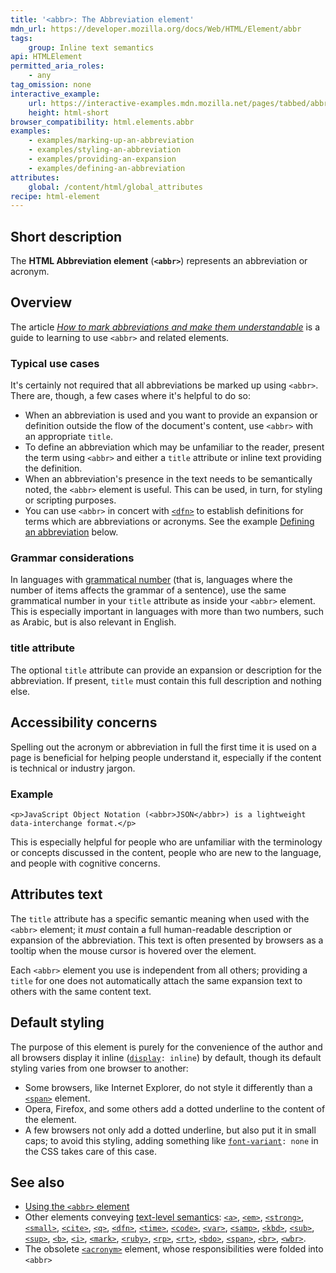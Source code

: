 ```yaml
---
title: '<abbr>: The Abbreviation element'
mdn_url: https://developer.mozilla.org/docs/Web/HTML/Element/abbr
tags:
    group: Inline text semantics
api: HTMLElement
permitted_aria_roles:
    - any
tag_omission: none
interactive_example:
    url: https://interactive-examples.mdn.mozilla.net/pages/tabbed/abbr.html
    height: html-short
browser_compatibility: html.elements.abbr
examples:
    - examples/marking-up-an-abbreviation
    - examples/styling-an-abbreviation
    - examples/providing-an-expansion
    - examples/defining-an-abbreviation
attributes:
    global: /content/html/global_attributes
recipe: html-element
---
```


## Short description

The **HTML Abbreviation element** (**`<abbr>`**) represents an
abbreviation or acronym.

## Overview

The article *[How to mark abbreviations and make them
understandable](/en-US/Learn/HTML/Howto/Mark_abbreviations_and_make_them_understandable)*
is a guide to learning to use `<abbr>` and related elements.

### Typical use cases

It's certainly not required that all abbreviations be marked up using
`<abbr>`. There are, though, a few cases where it's helpful to do so:

- When an abbreviation is used and you want to provide an expansion or
  definition outside the flow of the document's content, use `<abbr>`
  with an appropriate `title`.
- To define an abbreviation which may be unfamiliar to the reader,
  present the term using `<abbr>` and either a `title` attribute or
  inline text providing the definition.
- When an abbreviation's presence in the text needs to be
  semantically noted, the `<abbr>` element is useful. This can be
  used, in turn, for styling or scripting purposes.
- You can use `<abbr>` in concert with
  [`<dfn>`](/en-US/docs/Web/HTML/Element/dfn)
  to establish definitions for terms which are abbreviations or
  acronyms. See the example [Defining an abbreviation](#Defining_an_abbreviation) below.

### Grammar considerations

In languages with [grammatical
number](https://en.wikipedia.org/wiki/grammatical%20number "grammatical number")
(that is, languages where the number of items affects the grammar of a
sentence), use the same grammatical number in your `title` attribute as
inside your `<abbr>` element. This is especially important in languages
with more than two numbers, such as Arabic, but is also relevant in
English.

### title attribute

The optional `title` attribute can provide an
expansion or description for the abbreviation. If present,
`title` must contain this full description and nothing else.

## Accessibility concerns

Spelling out the acronym or abbreviation in full the first time it is
used on a page is beneficial for helping people understand it,
especially if the content is technical or industry jargon.

### Example

``` {.brush: .html}
<p>JavaScript Object Notation (<abbr>JSON</abbr>) is a lightweight data-interchange format.</p>
```

This is especially helpful for people who are unfamiliar with the
terminology or concepts discussed in the content, people who are new to
the language, and people with cognitive concerns.

## Attributes text

The `title`
attribute has a specific semantic meaning when used with the `<abbr>`
element; it *must* contain a full human-readable description or
expansion of the abbreviation. This text is often presented by browsers
as a tooltip when the mouse cursor is hovered over the element.

Each `<abbr>` element you use is independent from all others; providing
a `title` for one does not automatically attach the same expansion text
to others with the same content text.

## Default styling

The purpose of this element is purely for the convenience of the author
and all browsers display it inline
([`display`](/en-US/docs/Web/CSS/display)`: inline`)
by default, though its default styling varies from one browser to
another:

- Some browsers, like Internet Explorer, do not style it differently
  than a
  [`<span>`](/en-US/docs/Web/HTML/Element/span)
  element.
- Opera, Firefox, and some others add a dotted underline to the
  content of the element.
- A few browsers not only add a dotted underline, but also put it in
  small caps; to avoid this styling, adding something like
  [`font-variant`](/en-US/docs/Web/CSS/font-variant)`: none`
  in the CSS takes care of this case.

## See also

- [Using the `<abbr>` element](/en-US/Learn/HTML/Element/abbr)
- Other elements conveying [text-level semantics](/en-US/docs/Web/HTML/Text_level_semantics_conveying_elements):
  [`<a>`](/en-US/docs/Web/HTML/Element/a),
  [`<em>`](/en-US/docs/Web/HTML/Element/em),
  [`<strong>`](/en-US/docs/Web/HTML/Element/strong),
  [`<small>`](/en-US/docs/Web/HTML/Element/small),
  [`<cite>`](/en-US/docs/Web/HTML/Element/cite),
  [`<q>`](/en-US/docs/Web/HTML/Element/q),
  [`<dfn>`](/en-US/docs/Web/HTML/Element/dfn),
  [`<time>`](/en-US/docs/Web/HTML/Element/time),
  [`<code>`](/en-US/docs/Web/HTML/Element/code),
  [`<var>`](/en-US/docs/Web/HTML/Element/var),
  [`<samp>`](/en-US/docs/Web/HTML/Element/samp),
  [`<kbd>`](/en-US/docs/Web/HTML/Element/kbd),
  [`<sub>`](/en-US/docs/Web/HTML/Element/sub),
  [`<sup>`](/en-US/docs/Web/HTML/Element/sup),
  [`<b>`](/en-US/docs/Web/HTML/Element/b),
  [`<i>`](/en-US/docs/Web/HTML/Element/i),
  [`<mark>`](/en-US/docs/Web/HTML/Element/mark),
  [`<ruby>`](/en-US/docs/Web/HTML/Element/ruby),
  [`<rp>`](/en-US/docs/Web/HTML/Element/rp),
  [`<rt>`](/en-US/docs/Web/HTML/Element/rt),
  [`<bdo>`](/en-US/docs/Web/HTML/Element/bdo),
  [`<span>`](/en-US/docs/Web/HTML/Element/span),
  [`<br>`](/en-US/docs/Web/HTML/Element/br),
  [`<wbr>`](/en-US/docs/Web/HTML/Element/wbr).
- The obsolete
  [`<acronym>`](/en-US/docs/Web/HTML/Element/acronym)
  element, whose responsibilities were folded into `<abbr>`
